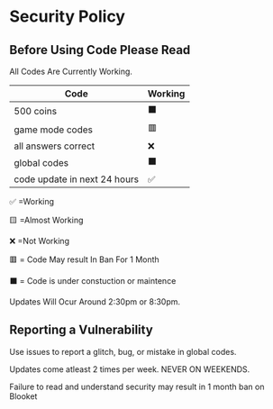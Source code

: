 # Security Policy

## Before Using Code Please Read

All Codes Are Currently Working.

| Code |   Working        |
| ------- | ------------------ |
| 500 coins  | ⬛ |
| game mode codes  |:red_square:   |
| all answers correct  |:x:|
| global codes | ⬛ |
| code update in next 24 hours  | ✅ 

:white_check_mark:    =Working


:yellow_square:       =Almost Working


:x:                   =Not Working  


🟥                   = Code May result In Ban For 1 Month

⬛                   = Code is under constuction or maintence 

Updates Will Ocur Around 2:30pm or 8:30pm.

## Reporting a Vulnerability

Use issues to report a glitch, bug, or mistake in global codes.

Updates come atleast 2 times per week. NEVER ON WEEKENDS.



Failure to read and understand security may result in 1 month ban on Blooket

